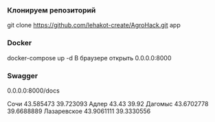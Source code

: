 ### Клонируем репозиторий 
git clone https://github.com/lehakot-create/AgroHack.git app

### Docker
docker-compose up -d
В браузере открыть 0.0.0.0:8000


### Swagger
0.0.0.0:8000/docs


Сочи 43.585473 39.723093
Адлер 43.43 39.92
Дагомыс 43.6702778 39.6688889
Лазаревское 43.9061111 39.3330556